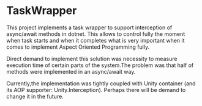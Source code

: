 # TaskWrapper

This project implements a task wrapper to support interception of
async/await methods in dotnet. This allows to control fully the moment
when task starts and when it completes what is very important when
it comes to implement Aspect Oriented Programming fully.

Direct demand to implement this solution was necessity to measure
execution time of certain parts of the system.The problem was that
half of methods were implemented in an async/await way.

Currently,the implementation was tightly coupled with Unity container
(and its AOP supporter: Unity.Interception). Perhaps there will be demand to change it in the future.


